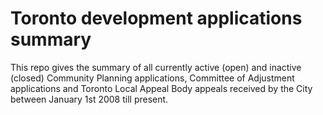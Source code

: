 # Toronto development applications summary

This repo gives the summary of all currently active (open) and inactive (closed) Community Planning applications, Committee of Adjustment applications and Toronto Local Appeal Body appeals received by the City between January 1st 2008 till present.
